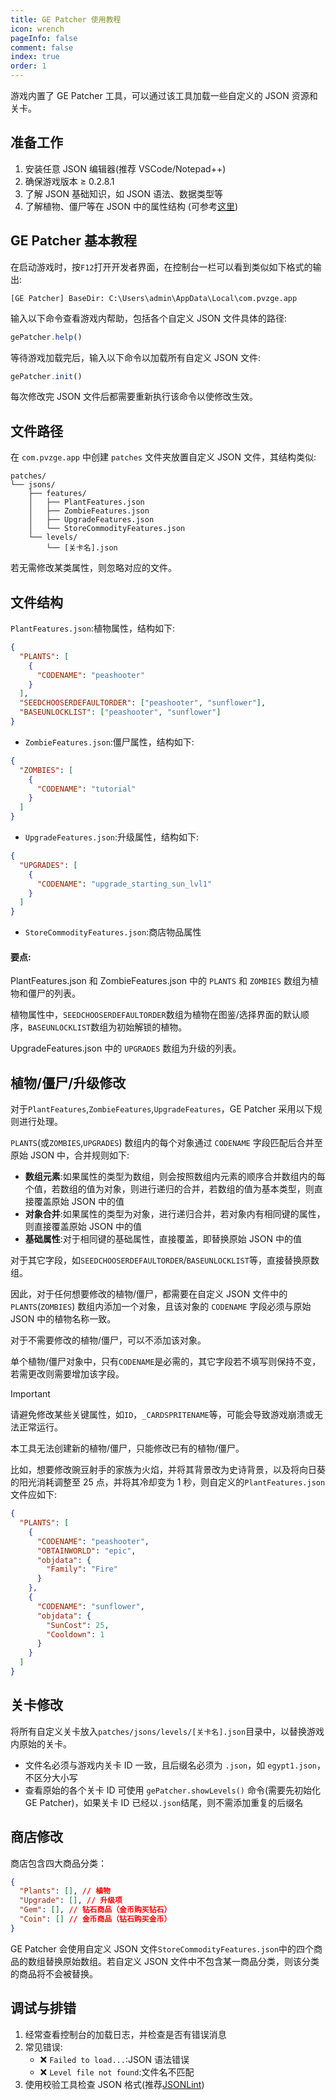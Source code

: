 ```yaml
---
title: GE Patcher 使用教程
icon: wrench
pageInfo: false
comment: false
index: true
order: 1
---
```


<script setup>
    import { onMounted } from 'vue';
    onMounted(() => {
        (window.adsbygoogle = window.adsbygoogle || []).push({});
    })
</script>

游戏内置了 GE Patcher 工具，可以通过该工具加载一些自定义的 JSON 资源和关卡。

## 准备工作

1. 安装任意 JSON 编辑器(推荐 VSCode/Notepad++)
2. 确保游戏版本 ≥ 0.2.8.1
3. 了解 JSON 基础知识，如 JSON 语法、数据类型等
4. 了解植物、僵尸等在 JSON 中的属性结构 (可参考[这里](format.md))

<ins class="adsbygoogle"
     style="display:block"
     data-ad-client="ca-pub-7637695321442015"
     data-ad-slot="3900516289"
     data-ad-format="auto"
     data-full-width-responsive="true">
</ins>

## GE Patcher 基本教程

在启动游戏时，按`F12`打开开发者界面，在控制台一栏可以看到类似如下格式的输出:

```
[GE Patcher] BaseDir: C:\Users\admin\AppData\Local\com.pvzge.app
```

输入以下命令查看游戏内帮助，包括各个自定义 JSON 文件具体的路径:

```javascript
gePatcher.help()
```

等待游戏加载完后，输入以下命令以加载所有自定义 JSON 文件:

```javascript
gePatcher.init()
```

每次修改完 JSON 文件后都需要重新执行该命令以使修改生效。

## 文件路径

在 `com.pvzge.app` 中创建 `patches` 文件夹放置自定义 JSON 文件，其结构类似:

```
patches/
└── jsons/
    ├── features/
    │   ├── PlantFeatures.json
    │   ├── ZombieFeatures.json
    │   ├── UpgradeFeatures.json
    │   └── StoreCommodityFeatures.json
    └── levels/
        └── [关卡名].json
```

若无需修改某类属性，则忽略对应的文件。

## 文件结构

`PlantFeatures.json`:植物属性，结构如下:

```json
{
  "PLANTS": [
    {
      "CODENAME": "peashooter"
    }
  ],
  "SEEDCHOOSERDEFAULTORDER": ["peashooter", "sunflower"],
  "BASEUNLOCKLIST": ["peashooter", "sunflower"]
}
```

- `ZombieFeatures.json`:僵尸属性，结构如下:

```json
{
  "ZOMBIES": [
    {
      "CODENAME": "tutorial"
    }
  ]
}
```

- `UpgradeFeatures.json`:升级属性，结构如下:

```json
{
  "UPGRADES": [
    {
      "CODENAME": "upgrade_starting_sun_lvl1"
    }
  ]
}
```

- `StoreCommodityFeatures.json`:商店物品属性

#### 要点:

PlantFeatures.json 和 ZombieFeatures.json 中的 `PLANTS` 和 `ZOMBIES` 数组为植物和僵尸的列表。

植物属性中，`SEEDCHOOSERDEFAULTORDER`数组为植物在图鉴/选择界面的默认顺序，`BASEUNLOCKLIST`数组为初始解锁的植物。

UpgradeFeatures.json 中的 `UPGRADES` 数组为升级的列表。

## 植物/僵尸/升级修改

对于`PlantFeatures`,`ZombieFeatures`,`UpgradeFeatures`，GE Patcher 采用以下规则进行处理。

`PLANTS`(或`ZOMBIES`,`UPGRADES`) 数组内的每个对象通过 `CODENAME` 字段匹配后合并至原始 JSON 中，合并规则如下:

- **数组元素**:如果属性的类型为数组，则会按照数组内元素的顺序合并数组内的每个值，若数组的值为对象，则进行递归的合并，若数组的值为基本类型，则直接覆盖原始 JSON 中的值
- **对象合并**:如果属性的类型为对象，进行递归合并，若对象内有相同键的属性，则直接覆盖原始 JSON 中的值
- **基础属性**:对于相同键的基础属性，直接覆盖，即替换原始 JSON 中的值

对于其它字段，如`SEEDCHOOSERDEFAULTORDER`/`BASEUNLOCKLIST`等，直接替换原数组。

因此，对于任何想要修改的植物/僵尸，都需要在自定义 JSON 文件中的 `PLANTS`(`ZOMBIES`) 数组内添加一个对象，且该对象的 `CODENAME` 字段必须与原始 JSON 中的植物名称一致。

对于不需要修改的植物/僵尸，可以不添加该对象。

单个植物/僵尸对象中，只有`CODENAME`是必需的，其它字段若不填写则保持不变，若需更改则需要增加该字段。

> [!important]
> 请避免修改某些关键属性，如`ID`，`_CARDSPRITENAME`等，可能会导致游戏崩溃或无法正常运行。
>
> 本工具无法创建新的植物/僵尸，只能修改已有的植物/僵尸。

比如，想要修改豌豆射手的家族为火焰，并将其背景改为史诗背景，以及将向日葵的阳光消耗调整至 25 点，并将其冷却变为 1 秒，则自定义的`PlantFeatures.json`文件应如下:

```json
{
  "PLANTS": [
    {
      "CODENAME": "peashooter",
      "OBTAINWORLD": "epic",
      "objdata": {
        "Family": "Fire"
      }
    },
    {
      "CODENAME": "sunflower",
      "objdata": {
        "SunCost": 25,
        "Cooldown": 1
      }
    }
  ]
}
```

## 关卡修改

将所有自定义关卡放入`patches/jsons/levels/[关卡名].json`目录中，以替换游戏内原始的关卡。

- 文件名必须与游戏内关卡 ID 一致，且后缀名必须为 `.json`，如 `egypt1.json`，不区分大小写
- 查看原始的各个关卡 ID 可使用 `gePatcher.showLevels()` 命令(需要先初始化 GE Patcher)，如果关卡 ID 已经以`.json`结尾，则不需添加重复的后缀名

## 商店修改

商店包含四大商品分类：

```json
{
  "Plants": [], // 植物
  "Upgrade": [], // 升级项
  "Gem": [], // 钻石商品（金币购买钻石）
  "Coin": [] // 金币商品（钻石购买金币）
}
```

GE Patcher 会使用自定义 JSON 文件`StoreCommodityFeatures.json`中的四个商品的数组替换原始数组。若自定义 JSON 文件中不包含某一商品分类，则该分类的商品将不会被替换。

## 调试与排错

1. 经常查看控制台的加载日志，并检查是否有错误消息
2. 常见错误:
   - ❌ `Failed to load...`:JSON 语法错误
   - ❌ `Level file not found`:文件名不匹配
3. 使用校验工具检查 JSON 格式(推荐[JSONLint](https://jsonlint.com/))
